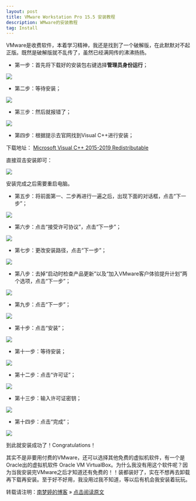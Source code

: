 ```yaml
---
layout: post
title: VMware Workstation Pro 15.5 安装教程  
description: WMware的安装教程  
tag: Install
---
```


VMware是收费软件，本着学习精神，我还是找到了一个破解版，在此默默对不起正版。既然是破解版就不乱传了，虽然已经满网传的沸沸扬扬。  

* 第一步：首先将下载好的安装包右键选择**管理员身份运行**；  

![][pt_01]  

* 第二步：等待安装；  

![][pt_02]  

* 第三步：然后就报错了；  

![][pt_03]

* 第四步：根据提示去官网找到Visual C++进行安装；  

下载地址： [Microsoft Visual C++ 2015-2019 Redistributable][li_01]  

直接双击安装即可：  

![][pt_04]

安装完成之后需要重启电脑。  

* 第五步：将前面第一、二步再进行一遍之后，出现下面的对话框，点击“下一步”；  

![][pt_05]  

* 第六步：点击“接受许可协议”，点击“下一步”；  

![][pt_06]  

* 第七步：更改安装路径，点击“下一步”；  

![][pt_07]  

* 第八步：去掉“启动时检查产品更新”以及“加入VMware客户体验提升计划”两个选项，点击“下一步”；  

![][pt_08]  

* 第九步：点击“下一步”；  

![][pt_09]  

* 第十步：点击“安装”；  

![][pt_10]  

* 第十一步：等待安装；  

![][pt_11]  

* 第十二步：点击“许可证”；  

![][pt_12]  

* 第十三步：输入许可证密钥；  

![][pt_13]  

* 第十四步：点击“完成”；  

![][pt_14]  

到此就安装成功了！Congratulations！  

其实不是非要用付费的VMware，还可以选择其他免费的虚拟机软件，有一个是Oracle出的虚拟机软件 Oracle VM VirtualBox。为什么我没有用这个软件呢？因为当我安装完VMware之后才知道还有免费的！！装都装好了，实在不想再去卸载再下载再安装。至于好不好用，我没用过我不知道，等以后有机会我安装着玩玩。  


转载请注明：[南梦婷的博客](https://norah2.github.io) » [点击阅读原文](https://norah2.github.io/2019/10/VMware_install/)   

<!--以下是本文用到的链接-->  

[pt_01]: /images/posts/43_VMware_install/01.png
[pt_02]: /images/posts/43_VMware_install/02.png
[pt_03]: /images/posts/43_VMware_install/03.png
[pt_04]: /images/posts/43_VMware_install/04.png
[pt_05]: /images/posts/43_VMware_install/05.png
[pt_06]: /images/posts/43_VMware_install/06.png
[pt_07]: /images/posts/43_VMware_install/07.png
[pt_08]: /images/posts/43_VMware_install/08.png
[pt_09]: /images/posts/43_VMware_install/09.png
[pt_10]: /images/posts/43_VMware_install/10.png
[pt_11]: /images/posts/43_VMware_install/11.png
[pt_12]: /images/posts/43_VMware_install/12.png
[pt_13]: /images/posts/43_VMware_install/13.png
[pt_14]: /images/posts/43_VMware_install/14.png
[li_01]: https://support.microsoft.com/en-us/help/2977003/the-latest-supported-visual-c-downloads